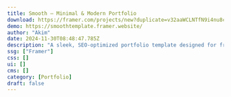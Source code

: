 ```yaml
---
title: Smooth — Minimal & Modern Portfolio
download: https://framer.com/projects/new?duplicate=v32aaWCLNTfN9i4nu8c3&via=akims15&duplicateType=siteTemplate
demo: https://smoothtemplate.framer.website/
author: "Akim"
date: 2024-11-30T08:48:47.785Z
description: "A sleek, SEO-optimized portfolio template designed for freelance and professional designers. It features custom typography and smooth transitions to help you stand out and win clients."
ssg: ["Framer"]
css: []
ui: []
cms: []
category: [Portfolio]
draft: false
---
```

